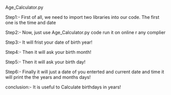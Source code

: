 Age_Calculator.py

Step1:-  First of all, we need to import two libraries into our code. The first one is the time and date

Step2:-  Now, just use Age_Calculator.py code run it on online r any complier 

Step3:- It will frist your date of birth year!

Step4:- Then it will ask your birth month!

Step5:- Then it will ask your birth day!

Step6:-  Finally it will just a date of you enterted and current date and time it will print the the years and months days!

conclusion:- It is useful to Calculate birthdays in years!